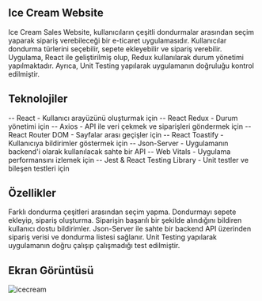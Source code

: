 ## Ice Cream Website

Ice Cream Sales Website, kullanıcıların çeşitli dondurmalar arasından seçim yaparak sipariş verebileceği bir e-ticaret uygulamasıdır. Kullanıcılar dondurma türlerini seçebilir, sepete ekleyebilir ve sipariş verebilir. Uygulama, React ile geliştirilmiş olup, Redux kullanılarak durum yönetimi yapılmaktadır. Ayrıca, Unit Testing yapılarak uygulamanın doğruluğu kontrol edilmiştir.

## Teknolojiler

-- React - Kullanıcı arayüzünü oluşturmak için
-- React Redux - Durum yönetimi için
-- Axios - API ile veri çekmek ve siparişleri göndermek için
-- React Router DOM - Sayfalar arası geçişler için
-- React Toastify - Kullanıcıya bildirimler göstermek için
-- Json-Server - Uygulamanın backend'i olarak kullanılacak sahte bir API
-- Web Vitals - Uygulama performansını izlemek için
-- Jest & React Testing Library - Unit testler ve bileşen testleri için

## Özellikler

Farklı dondurma çeşitleri arasından seçim yapma.
Dondurmayı sepete ekleyip, sipariş oluşturma.
Siparişin başarılı bir şekilde alındığını bildiren kullanıcı dostu bildirimler.
Json-Server ile sahte bir backend API üzerinden sipariş verisi ve dondurma listesi sağlanır.
Unit Testing yapılarak uygulamanın doğru çalışıp çalışmadığı test edilmiştir.


## Ekran Görüntüsü


![icecream](https://github.com/user-attachments/assets/b82dc0a0-ea0e-4ac4-a60b-2d44cb6c1d02)


